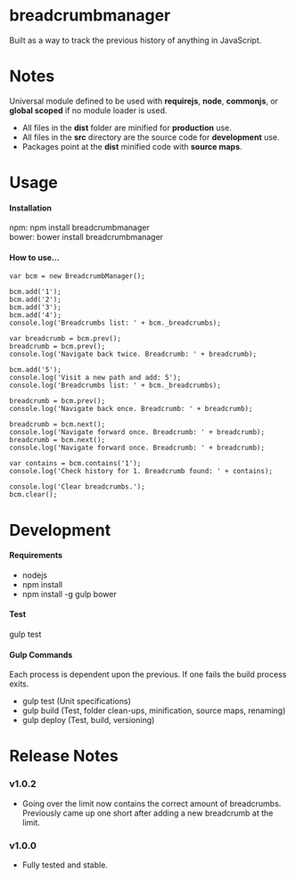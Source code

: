 breadcrumbmanager
=================

Built as a way to track the previous history of anything in JavaScript.

<h1>Notes</h1>

Universal module defined to be used with <b>requirejs</b>, <b>node</b>, <b>commonjs</b>, or <b>global scoped</b> if no module loader is used.

- All files in the <b>dist</b> folder are minified for <b>production</b> use.
- All files in the <b>src</b> directory are the source code for <b>development</b> use.
- Packages point at the <b>dist</b> minified code with <b>source maps</b>.

<h1>Usage</h1>

<h4>Installation</h4>

npm: npm install breadcrumbmanager <br />
bower: bower install breadcrumbmanager

<h4>How to use...</h4>

    var bcm = new BreadcrumbManager();

    bcm.add('1');
    bcm.add('2');
    bcm.add('3');
    bcm.add('4');
    console.log('Breadcrumbs list: ' + bcm._breadcrumbs);

    var breadcrumb = bcm.prev();
    breadcrumb = bcm.prev();
    console.log('Navigate back twice. Breadcrumb: ' + breadcrumb);

    bcm.add('5');
    console.log('Visit a new path and add: 5');
    console.log('Breadcrumbs list: ' + bcm._breadcrumbs);

    breadcrumb = bcm.prev();
    console.log('Navigate back once. Breadcrumb: ' + breadcrumb);

    breadcrumb = bcm.next();
    console.log('Navigate forward once. Breadcrumb: ' + breadcrumb);
    breadcrumb = bcm.next();
    console.log('Navigate forward once. Breadcrumb: ' + breadcrumb);

    var contains = bcm.contains('1');
    console.log('Check history for 1. Breadcrumb found: ' + contains);

    console.log('Clear breadcrumbs.');
    bcm.clear();

<h1>Development</h1>

<h4>Requirements</h4>

- nodejs
- npm install
- npm install -g gulp bower

<h4>Test</h4>

gulp test

<h4>Gulp Commands</h4>

Each process is dependent upon the previous. If one fails the build process exits.

- gulp test (Unit specifications)
- gulp build (Test, folder clean-ups, minification, source maps, renaming)
- gulp deploy (Test, build, versioning)

<h1>Release Notes</h1>

<h3>v1.0.2</h3>

- Going over the limit now contains the correct amount of breadcrumbs. Previously came up one short after adding a new breadcrumb at the limit.

<h3>v1.0.0</h3>

- Fully tested and stable.
